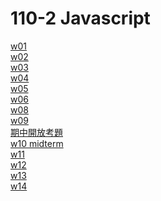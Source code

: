 # 110-2 Javascript

[w01](https://github.com/vincent20011128/110-2-Javascript/blob/main/w01/w01_39.md)<br>
[w02](https://github.com/vincent20011128/110-2-Javascript/blob/main/w02/w01_39.md)<br>
[w03](https://github.com/vincent20011128/110-2-Javascript/blob/main/w03/counter_starter_210410139/w03.md)<br>
[w04](https://github.com/vincent20011128/110-2-Javascript/blob/main/w04/menu-starter-210410139/w04.md)<br>
[w05](https://github.com/vincent20011128/110-2-Javascript/blob/main/w05/%E9%99%A3%E5%88%97/%E7%94%98%E8%8B%A6%E8%AB%87.md)<br>
[w06](https://github.com/vincent20011128/110-2-Javascript/blob/main/w06/md/.md.pdf)<br>
[w08](https://github.com/vincent20011128/110-2-Javascript/tree/main/w08/md)<br>
[w09](https://github.com/vincent20011128/110-2-Javascript/tree/main/w09)<br>
[期中開放考題](https://github.com/vincent20011128/110-2-Javascript/blob/main/%E6%9C%9F%E4%B8%AD%E8%80%83%E9%96%8B%E6%94%BE%E9%A1%8C/hw02_omnifood_210410139/md/readme..md)<br>
[w10 midterm](https://github.com/vincent20011128/110-2-Javascript/tree/main/midterm_210410139)<br>
[w11](https://github.com/vincent20011128/110-2-Javascript/blob/main/w11/sidebar-starter/w11.md)<br>
[w12](https://github.com/vincent20011128/110-2-Javascript/blob/main/w12/md/w12_210410139.md)<br>
[w13](https://github.com/vincent20011128/110-2-Javascript/blob/main/w13/w13_210410139.md)<br>
[w14](https://github.com/vincent20011128/110-2-Javascript/blob/main/w14/w14_210410139.md)<br>
